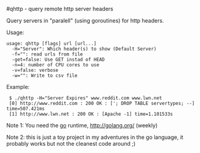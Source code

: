 #qhttp - query remote http server headers

Query servers in "paralell" (using goroutines) for http headers.

Usage:

    usage: qhttp [flags] url [url...]
      -H="Server": Which header(s) to show (Default Server)
      -f="": read urls from file
      -get=false: Use GET instad of HEAD
      -n=4: number of CPU cores to use
      -v=false: verbose
      -w="": Write to csv file

Example:
    
     $ ./qhttp -H="Server Expires" www.reddit.com www.lwn.net
     [0] http://www.reddit.com : 200 OK : ['; DROP TABLE servertypes; --] time=507.421ms
     [1] http://www.lwn.net : 200 OK : [Apache -1] time=1.101533s

Note 1: You need the [go][] runtime, <http://golang.org/> (weekly)

Note 2: this is just a toy project in my adventures in the go language, it probably works
but not the cleanest code around ;) 

[go]:http://golang.org/  "The Go Programming language"
